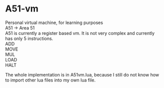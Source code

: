 # A51-vm
Personal virtual machine, for learning purposes  
A51 -> Area 51  
A51 is currently a register based vm. It is not very complex and currently has only 5 instructions.  
ADD  
MOVE  
MUL  
LOAD  
HALT  

The whole implementation is in A51vm.lua, because I still do not know how to import other lua files into my own lua file.
